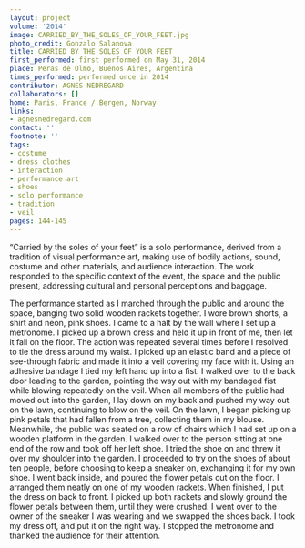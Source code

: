 ```yaml
---
layout: project
volume: '2014'
image: CARRIED_BY_THE_SOLES_OF_YOUR_FEET.jpg
photo_credit: Gonzalo Salanova
title: CARRIED BY THE SOLES OF YOUR FEET
first_performed: first performed on May 31, 2014
place: Peras de Olmo, Buenos Aires, Argentina
times_performed: performed once in 2014
contributor: AGNES NEDREGARD
collaborators: []
home: Paris, France / Bergen, Norway
links:
- agnesnedregard.com
contact: ''
footnote: ''
tags:
- costume
- dress clothes
- interaction
- performance art
- shoes
- solo performance
- tradition
- veil
pages: 144-145
---
```


“Carried by the soles of your feet” is a solo performance, derived from a tradition of visual performance art, making use of bodily actions, sound, costume and other materials, and audience interaction. The work responded to the specific context of the event, the space and the public present, addressing cultural and personal perceptions and baggage.

The performance started as I marched through the public and around the space, banging two solid wooden rackets together. I wore brown shorts, a shirt and neon, pink shoes. I came to a halt by the wall where I set up a metronome. I picked up a brown dress and held it up in front of me, then let it fall on the floor. The action was repeated several times before I resolved to tie the dress around my waist. I picked up an elastic band and a piece of see-through fabric and made it into a veil covering my face with it. Using an adhesive bandage I tied my left hand up into a fist. I walked over to the back door leading to the garden, pointing the way out with my bandaged fist while blowing repeatedly on the veil. When all members of the public had moved out into the garden, I lay down on my back and pushed my way out on the lawn, continuing to blow on the veil. On the lawn, I began picking up pink petals that had fallen from a tree, collecting them in my blouse. Meanwhile, the public was seated on a row of chairs which I had set up on a wooden platform in the garden. I walked over to the person sitting at one end of the row and took off her left shoe. I tried the shoe on and threw it over my shoulder into the garden. I proceeded to try on the shoes of about ten people, before choosing to keep a sneaker on, exchanging it for my own shoe. I went back inside, and poured the flower petals out on the floor. I arranged them neatly on one of my wooden rackets. When finished, I put the dress on back to front. I picked up both rackets and slowly ground the flower petals between them, until they were crushed. I went over to the owner of the sneaker I was wearing and we swapped the shoes back. I took my dress off, and put it on the right way. I stopped the metronome and thanked the audience for their attention.
